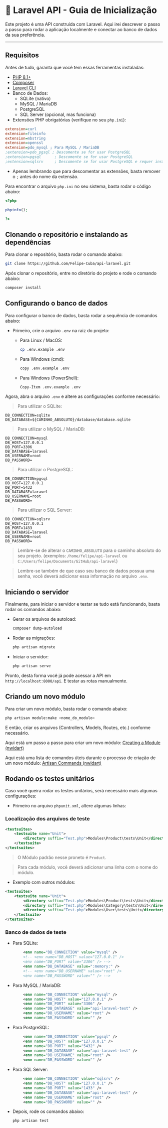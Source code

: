 # 🚀 Laravel API - Guia de Inicialização

Este projeto é uma API construída com Laravel. Aqui irei descrever o passo a passo para rodar a aplicação localmente e conectar ao banco de dados da sua preferência.

---

## Requisitos

Antes de tudo, garanta que você tem essas ferramentas instaladas:

-   [PHP 8.1+](https://www.php.net/)
-   [Composer](https://getcomposer.org/)
-   [Laravel CLI](https://laravel.com/docs/10.x/installation)
-   Banco de Dados:
    -   SQLite (nativo)
    -   MySQL / MariaDB
    -   PostgreSQL
    -   SQL Server (opcional, mas funciona)
-   Extensões PHP obrigatórias (verifique no seu `php.ini`):

```ini
extension=curl
extension=fileinfo
extension=mbstring
extension=openssl
extension=pdo_mysql ; Para MySQL / MariaDB
;extension=pdo_pgsql ; Descomente se for usar PostgreSQL
;extension=pgsql      ; Descomente se for usar PostgreSQL
;extension=sqlsrv     ; Descomente se for usar PostgreSQL e requer instalação adicional se for usar SQL Server
```

-   Apenas lembrando que para descomentar as extensões, basta remover o `;` antes do nome da extensão.

Para encontrar o arquivo `php.ini` no seu sistema, basta rodar o código abaixo:

```php
<?php

phpinfo();

?>
```

## Clonando o repositório e instalando as dependências

Para clonar o repositório, basta rodar o comando abaixo:

```bash
git clone https://github.com/Felipe-Cuba/api-laravel.git
```

Após clonar o repositório, entre no diretório do projeto e rode o comando abaixo:

```bash
composer install
```

## Configurando o banco de dados

Para configurar o banco de dados, basta rodar a sequência de comandos abaixo:

-   Primeiro, crie o arquivo `.env` na raiz do projeto:

    -   Para Linux / MacOS:

        ```bash
        cp .env.example .env
        ```

    -   Para Windows (cmd):

        ```bash
        copy .env.example .env
        ```

    -   Para Windows (PowerShell):
        ```bash
        Copy-Item .env.example .env
        ```

Agora, abra o arquivo `.env` e altere as configurações conforme necessário:

> Para utilizar o SQLite:

```dotenv
DB_CONNECTION=sqlite
DB_DATABASE=${CAMINHO_ABSOLUTO}/database/database.sqlite
```

> Para utilizar o MySQL / MariaDB:

```dotenv
DB_CONNECTION=mysql
DB_HOST=127.0.0.1
DB_PORT=3306
DB_DATABASE=laravel
DB_USERNAME=root
DB_PASSWORD=
```

> Para utilizar o PostgreSQL:

```dotenv
DB_CONNECTION=pgsql
DB_HOST=127.0.0.1
DB_PORT=5432
DB_DATABASE=laravel
DB_USERNAME=root
DB_PASSWORD=
```

> Para utilizar o SQL Server:

```dotenv
DB_CONNECTION=sqlsrv
DB_HOST=127.0.0.1
DB_PORT=1433
DB_DATABASE=laravel
DB_USERNAME=root
DB_PASSWORD=
```

> Lembre-se de alterar o `CAMINHO_ABSOLUTO` para o caminho absoluto do seu projeto. (exemplos: `/home/felipe/api-laravel` ou `C:/Users/felipe/Documents/GitHub/api-laravel`)

> Lembre-se também de que caso seu banco de dados possua uma senha, você deverá adicionar essa informação no arquivo `.env`.

## Iniciando o servidor

Finalmente, para iniciar o servidor e testar se tudo está funcionando, basta rodar os comandos abaixo:

-   Gerar os arquivos de autoload:

    ```bash
    composer dump-autoload
    ```

-   Rodar as migrações:

    ```bash
    php artisan migrate
    ```

-   Iniciar o servidor:

    ```bash
    php artisan serve
    ```

Pronto, desta forma você já pode acessar a API em `http://localhost:8000/api`. E testar as rotas manualmente.

## Criando um novo módulo

Para criar um novo módulo, basta rodar o comando abaixo:

```bash
php artisan module:make <nome_do_modulo>
```

E então, criar os arquivos (Controllers, Models, Routes, etc.) conforme necessário.

Aqui está um passo a passo para criar um novo módulo: [Creating a Module (nwidart)](https://nwidart.com/laravel-modules/v6/basic-usage/creating-a-module)

Aqui está uma lista de comandos úteis durante o processo de criação de um novo módulo: [Artisan Commands (nwidart)](https://nwidart.com/laravel-modules/v6/advanced-tools/artisan-commands)

## Rodando os testes unitários

Caso você queira rodar os testes unitários, será necessário mais algumas configurações:

-   Primeiro no arquivo `phpunit.xml`, altere algumas linhas:

### Localização dos arquivos de teste

```xml
<testsuites>
    <testsuite name="Unit">
        <directory suffix="Test.php">Modules\Product\tests\Unit</directory>
    </testsuite>
</testsuites>
```

> O Módulo padrão nesse proneto é `Product`.

> Para cada módulo, você deverá adicionar uma linha com o nome do módulo.

-   Exemplo com outros módulos:

```xml
<testsuites>
    <testsuite name="Unit">
        <directory suffix="Test.php">Modules\Product\tests\Unit</directory>
        <directory suffix="Test.php">Modules\Category\tests\Unit</directory>
        <directory suffix="Test.php">Modules\User\tests\Unit</directory>
    </testsuite>
</testsuites>
```

### Banco de dados de teste

-   Para SQLite:

```xml
        <env name="DB_CONNECTION" value="mysql" />
        <!-- <env name="DB_HOST" value="127.0.0.1" />
        <env name="DB_PORT" value="3306" /> -->
        <env name="DB_DATABASE" value=":memory:" />
        <!-- <env name="DB_USERNAME" value="root" />
        <env name="DB_PASSWORD" value="" /> -->
```

-   Para MySQL / MariaDB:

```xml
        <env name="DB_CONNECTION" value="mysql" />
        <env name="DB_HOST" value="127.0.0.1" />
        <env name="DB_PORT" value="3306" />
        <env name="DB_DATABASE" value="api-laravel-test" />
        <env name="DB_USERNAME" value="root" />
        <env name="DB_PASSWORD" value="" />
```

-   Para PostgreSQL:

```xml
        <env name="DB_CONNECTION" value="pgsql" />
        <env name="DB_HOST" value="127.0.0.1" />
        <env name="DB_PORT" value="5432" />
        <env name="DB_DATABASE" value="api-laravel-test" />
        <env name="DB_USERNAME" value="root" />
        <env name="DB_PASSWORD" value="" />
```

-   Para SQL Server:

```xml
        <env name="DB_CONNECTION" value="sqlsrv" />
        <env name="DB_HOST" value="127.0.0.1" />
        <env name="DB_PORT" value="1433" />
        <env name="DB_DATABASE" value="api-laravel-test" />
        <env name="DB_USERNAME" value="root" />
        <env name="DB_PASSWORD" value="" />
```

-   Depois, rode os comandos abaixo:

    ```bash
    php artisan test
    ```
